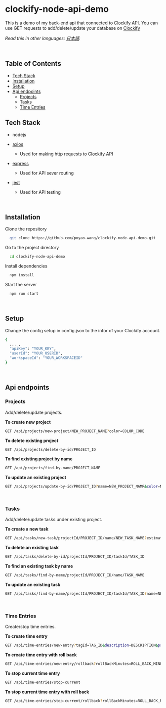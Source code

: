 # clockify-node-api-demo

This is a demo of my back-end api that connected to [Clockify API](https://clockify.me/developers-api).
You can use GET requests to add/delete/update your database on [Clockify](https://clockify.me)

_Read this in other languages: [日本語](README.ja.md)._

<p>&nbsp;</p>

## Table of Contents

- [Tech Stack](#tech-stack)
- [Installation](#installation)
- [Setup](#setup)
- [Api endpoints](#api-endpoints)
  - [Projects](#projects)
  - [Tasks](#tasks)
  - [Time Entries](#time-entries)

## Tech Stack

- nodejs

- [axios](https://www.npmjs.com/package/axios)

  - Used for making http requests to [Clockify API](https://clockify.me/developers-api)

- [express](https://www.npmjs.com/package/express)

  - Used for API sever routing

- [jest](https://www.npmjs.com/package/jest)

  - Used for API testing

<p>&nbsp;</p>

## Installation

Clone the repository

```bash
  git clone https://github.com/poyao-wang/clockify-node-api-demo.git
```

Go to the project directory

```bash
  cd clockify-node-api-demo
```

Install dependencies

```bash
  npm install
```

Start the server

```bash
  npm run start
```

<p>&nbsp;</p>

## Setup

Change the config setup in config.json to the infor of your Clockify account.

```bash
{
  ... ,
  "apiKey": "YOUR_KEY",
  "userId": "YOUR_USERID",
  "workspaceId": "YOUR_WORKSPACEID"
}
```

<p>&nbsp;</p>

## Api endpoints

### Projects

Add/delete/update projects.

**To create new project**

```bash
GET /api/projects/new-project/NEW_PROJECT_NAME?color=COLOR_CODE
```

**To delete existing project**

```bash
GET /api/projects/delete-by-id/PROJECT_ID
```

**To find existing project by name**

```bash
GET /api/projects/find-by-name/PROJECT_NAME
```

**To update an existing project**

```bash
GET /api/projects/update-by-id/PROJECT_ID?name=NEW_PROJECT_NAMR&color=NEW_COLOR_CODE
```

<p>&nbsp;</p>

### Tasks

Add/delete/update tasks under existing project.

**To create a new task**

```bash
GET /api/tasks/new-task/projectId/PROJECT_ID/name/NEW_TASK_NAME?estimate=ESTIMATE_TIME
```

**To delete an existing task**

```bash
GET /api/tasks/delete-by-id/projectId/PROJECT_ID/taskId/TASK_ID
```

**To find an existing task by name**

```bash
GET /api/tasks/find-by-name/projectId/PROJECT_ID/name/TASK_NAME
```

**To update an existing task**

```bash
GET /api/tasks/find-by-name/projectId/PROJECT_ID/taskId/TASK_ID?name=NEW_NAME&estimate=NEW_ESTIMATE_TIME
```

<p>&nbsp;</p>

### Time Entries

Create/stop time entries.

**To create time entry**

```bash
GET /api/time-entries/new-entry?tagId=TAG_ID&description=DESCRIPTION&projectId=PROJECT_ID&taskId=TASK_ID
```

**To create time entry with roll back**

```bash
GET /api/time-entries/new-entry/rollback?rollBackMinutes=ROLL_BACK_MINUTES?tagId=TAG_ID&description=DESCRIPTION&projectId=PROJECT_ID&taskId=TASK_ID
```

**To stop current time entry**

```bash
GET /api/time-entries/stop-current
```

**To stop current time entry with roll back**

```bash
GET /api/time-entries/stop-current/rollback?rollBackMinutes=ROLL_BACK_MINUTES
```
